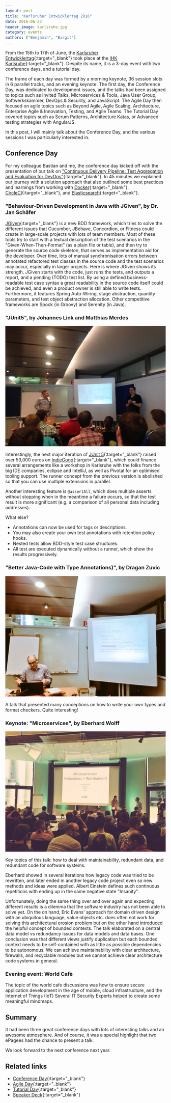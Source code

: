 ```yaml
---
layout: post
title: "Karlsruher Entwicklertag 2016"
date: 2016-06-23
header_image: karlsruhe.jpg
category: events
authors: ["Benjamin", "Birgit"]
---
```


From the 15th to 17th of June, the [Karlsruher Entwicklertag](https://entwicklertag.de/karlsruhe/2016/){:target="_blank"} took place at the [IHK Karlsruhe](https://www.karlsruhe.ihk.de/){:target="_blank"}.
Despite its name, it is a 3-day event with two conference days, and a tutorial day.

The frame of each day was formed by a morning keynote, 36 session slots in 6 parallel tracks, and an evening keynote.
The first day, the Conference Day, was dedicated to development issues, and the talks had been assigned to topics such as Invited Talks, Microservices & Tools, Java User Group, Softwerkskammer, DevOps & Security, and JavaScript.
The Agile Day then focused on agile topics such as Beyond Agile, Agile Scaling, Architecture, Enterprise Agile & Innovation, Testing, and Agile Teams.
The Tutorial Day covered topics such as Scrum Patterns, Architecture Katas, or Advanced testing strategies with AngularJS.

In this post, I will mainly talk about the Conference Day, and the various sessions I was particularly interested in.

## Conference Day

For my colleague Bastian and me, the conference day kicked off with the presentation of our talk on ["Continuous Delivery Pipeline: Test Aggregation and Evaluation for DevOps"](https://entwicklertag.de/karlsruhe/2016/einblick-die-maschinerie){:target="_blank"}.
In 45 minutes we explained our journey with a solution approach that also outlined some best practices and learnings from working with [Docker](https://www.docker.com/){:target="_blank"}, [CircleCI](https://circleci.com/){:target="_blank"}, and [Elasticsearch](https://www.elastic.co/de/products/elasticsearch){:target="_blank"}.

<script async class="speakerdeck-embed" data-id="8b6da8e8a6984137a11e7d91e0c7a967" data-ratio="1.37081659973226" src="//speakerdeck.com/assets/embed.js"></script>

### "Behaviour-Driven Development in Java with JGiven", by Dr. Jan Schäfer

[JGiven](http://jgiven.org/){:target="_blank"} is a new BDD framework, which tries to solve the different issues that Cucumber, JBehave, Concordion, or Fitness could create in large-scale projects with lots of team members.
Most of these tools try to start with a textual description of the test scenarios in the "Given-When-Then-Format” (as a plain file or table), and then try to generate the source code skeleton, that serves as implementation aid for the developer.
Over time, lots of manual synchronisation errors between annotated refactored test classes in the source code and the test scenarios may occur, especially in larger projects.
Here is where JGiven shows its strength.
JGiven starts with the code, just runs the tests, and outputs a report, and a pending (TODO) test list.
By using a defined business-readable test case syntax a great readability in the source code itself could be achieved, and even a product owner is still able to write tests.
Furthermore, it features Spring Auto-Wiring, stage abstraction, quantity parameters, and test object abstraction allocation.
Other competitive frameworks are Spock (in Groovy) and Serenity (in Java).

### "JUnit5", by Johannes Link and Matthias Merdes

![](/assets/img/pages/blog/images/blog-karlsruhe-junit.jpg)

Interestingly, the next major iteration of [JUnit 5](http://junit.org/junit5/){:target="_blank"} raised over 53,000 euros on [IndieGogo](https://www.indiegogo.com/projects/junit-lambda#){:target="_blank"}, which could finance several arrangements like a workshop in Karlsruhe with the folks from the big IDE companies, eclipse and IntelliJ, as well as Pivotal for an optimised tooling support.
The runner concept from the previous version is abolished so that you can use multiple extensions in parallel.

Another interesting feature is `@assertAll`, which does multiple asserts without stopping when in the meantime a failure occurs, so that the test result is more significant (e.g. a comparison of all personal data including addresses).

What else?

* Annotations can now be used for tags or descriptions.
* You may also create your own test annotations with retention policy hooks.
* Nested tests allow BDD-style test case structures.
* All test are executed dynamically without a runner, which show the results progressively.

### "Better Java-Code with Type Annotations)", by Dragan Zuvic

![](/assets/img/pages/blog/images/blog-karlsruhe-jsr.jpg)

A talk that presented many conceptions on how to write your own types and format checkers.
Quite interesting!

### Keynote: "Microservices", by Eberhard Wolff

![](/assets/img/pages/blog/images/blog-karlsruhe-microservices.jpg)

Key topics of this talk: how to deal with maintainability, redundant data, and redundant code for software systems.

Eberhard showed in several iterations how legacy code was tried to be rewritten, and later ended in another legacy code project even so new methods and ideas were applied.
Albert Einstein defines such continuous repetitions with ending up in the same negative state "Insanity".

Unfortunately, doing the same thing over and over again and expecting different results is a dilemma that the software industry has not been able to solve yet.
On the on hand, Eric Evans' approach for domain driven design with an ubiquitous language, value objects etc. does often not work for solving this architectural erosion problem but on the other hand introduced the helpful concept of bounded contexts.
The talk elaborated on a central data model vs redundancy issues for data models and data bases.
One conclusion was that different views justify duplication but each bounded context needs to be self-contained with as little as possible dependencies to be autonomous.
We can achieve maintainability with clear architecture, firewalls, and recyclable modules but we cannot achieve clear architecture code systems in general.

### Evening event: World Cafè

The topic of the world cafe discussions was how to ensure secure application development in the age of mobile, cloud infrastructure, and the Internet of Things (IoT)
Several IT Security Experts helped to create some meaningful mindmaps.

## Summary

It had been three great conference days with lots of interesting talks and an awesome atmosphere.
And of course, it was a special highlight that two ePagees had the chance to present a talk.

We look forward to the next conference next year.

## Related links

* [Conference Day](https://entwicklertag.de/karlsruhe/2016/conference-day){:target="_blank"}
* [Agile Day](https://entwicklertag.de/karlsruhe/2016/agile-day){:target="_blank"}
* [Tutorial Day](https://entwicklertag.de/karlsruhe/2016/tutorial-day){:target="_blank"}
* [Speaker Deck](https://speakerdeck.com/dataduke/continuous-delivery-pipeline-automated-test-evaluation){:target="_blank"}
